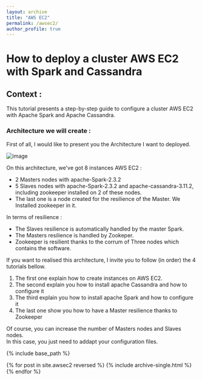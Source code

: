 ```yaml
---
layout: archive
title: "AWS EC2"
permalink: /awsec2/
author_profile: true
---
```


# How to deploy a cluster AWS EC2 with Spark and Cassandra

## Context : 

This tutorial presents a step-by-step guide to configure a cluster AWS EC2 with Apache Spark and Apache Cassandra. 

### Architecture we will create : 

First of all, I would like to present you the Architecture I want to deployed. 

![image](https://AnthonyHoudaille.github.io/images/Architecture_Cluster.png)

On this architecture, we've got 8 instances AWS EC2 : 

* 2 Masters nodes with apache-Spark-2.3.2
* 5 Slaves nodes with apache-Spark-2.3.2 and apache-cassandra-3.11.2, including zookeeper installed on 2 of these nodes.
* The last one is a node created for the resilience of the Master. We Installed zookeeper in it.

In terms of resilience : 

* The Slaves resilience is automatically handled by the master Spark. 
* The Masters resilience is handled by Zookeper.
* Zookeeper is resilient thanks to the corrum of Three nodes which contains the software.


If you want to realised this architecture, I invite you to follow (in order) the 4 tutorials bellow.

1. The first one explain how to create instances on AWS EC2.
2. The second explain you how to install apache Cassandra and how to configure it
3. The third explain you how to install apache Spark and how to configure it
4. The last one show you how to have a Master resilience thanks to Zookeeper

Of course, you can increase the number of Masters nodes and Slaves nodes.  
In this case, you just need to addapt your configuration files.

{% include base_path %}

{% for post in site.awsec2 reversed %}
  {% include archive-single.html %}
{% endfor %}


